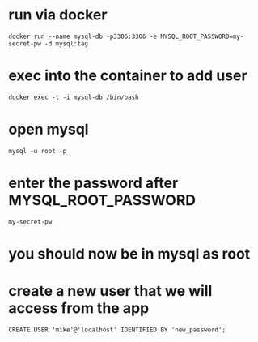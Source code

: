# run via docker
```
docker run --name mysql-db -p3306:3306 -e MYSQL_ROOT_PASSWORD=my-secret-pw -d mysql:tag
```

# exec into the container to add user
```
docker exec -t -i mysql-db /bin/bash
```

# open mysql
```
mysql -u root -p
```

# enter the password after MYSQL_ROOT_PASSWORD
```
my-secret-pw
```

# you should now be in mysql as root
# create a new user that we will access from the app
```
CREATE USER 'mike'@'localhost' IDENTIFIED BY 'new_password';
```
